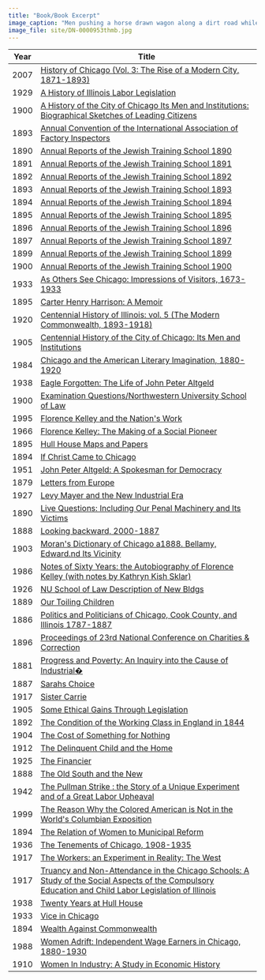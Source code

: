 ```yaml
---
title: "Book/Book Excerpt"
image_caption: "Men pushing a horse drawn wagon along a dirt road while other men watch from the sidewalk."
image_file: site/DN-0000953thmb.jpg
---
```


Year | Title
--- | ---
2007 | [History of Chicago (Vol. 3: The Rise of a Modern City, 1871-1893)](/documents/fk_04755641_03.pdf)
1929 | [A History of Illinois Labor Legislation](/documents/fk_00204497.pdf)
1900 | [A History of the City of Chicago Its Men and Institutions: Biographical Sketches of Leading Citizens](/documents/fk_02023466.pdf)
1893 | [Annual Convention of the International Association of Factory Inspectors](/documents/fk_00465999_07.pdf)
1890 | [Annual Reports of the Jewish Training School 1890](/documents/fk_40381219_1890.pdf)
1891 | [Annual Reports of the Jewish Training School 1891](/documents/fk_40381219_1891.pdf)
1892 | [Annual Reports of the Jewish Training School 1892](/documents/fk_40381219_1892.pdf)
1893 | [Annual Reports of the Jewish Training School 1893](/documents/fk_40381219_1893.pdf)
1894 | [Annual Reports of the Jewish Training School 1894](/documents/fk_40381219_1894.pdf)
1895 | [Annual Reports of the Jewish Training School 1895](/documents/fk_40381219_1895.pdf)
1896 | [Annual Reports of the Jewish Training School 1896](/documents/fk_40381219_1896.pdf)
1897 | [Annual Reports of the Jewish Training School 1897](/documents/fk_40381219_1897.pdf)
1899 | [Annual Reports of the Jewish Training School 1899](/documents/fk_40381219_1899.pdf)
1900 | [Annual Reports of the Jewish Training School 1900](/documents/fk_40381219_1900.pdf)
1933 | [As Others See Chicago: Impressions of Visitors, 1673-1933](/documents/fk_01870344.pdf)
1895 | [Carter Henry Harrison: A Memoir](/documents/fk_01464088.pdf)
1920 | [Centennial History of Illinois: vol. 5 (The Modern Commonwealth, 1893-1918)](/documents/fk_00771461.pdf)
1905 | [Centennial History of the City of Chicago: Its Men and Institutions](/documents/fk_02032274.pdf)
1984 | [Chicago and the American Literary Imagination, 1880-1920](/documents/fk_00908681.pdf)
1938 | [Eagle Forgotten: The Life of John Peter Altgeld](/documents/fk_00796431.pdf)
1900 | [Examination Questions/Northwestern University School of Law](/documents/fk_00255453.pdf)
1995 | [Florence Kelley and the Nation's Work](/documents/fk_04626908.pdf)
1966 | [Florence Kelley: The Making of a Social Pioneer](/documents/fk_04643256.pdf)
1895 | [Hull House Maps and Papers](/documents/fk_01643285.pdf)
1894 | [If Christ Came to Chicago](/documents/fk_02010144.pdf)
1951 | [John Peter Altgeld: A Spokesman for Democracy](/documents/fk_01265753.pdf)
1879 | [Letters from Europe](/documents/fk_01564781.pdf)
1927 | [Levy Mayer and the New Industrial Era](/documents/fk_00223510.pdf)
1890 | [Live Questions: Including Our Penal Machinery and Its Victims](/documents/fk_01529553.pdf)
1888 | [Looking backward, 2000-1887](/documents/fk_00203084.pdf)
1903 | [Moran's Dictionary of Chicago a1888. Bellamy, Edward.nd Its Vicinity](/documents/fk_01884559.pdf)
1986 | [Notes of Sixty Years: the Autobiography of Florence Kelley (with notes by Kathryn Kish Sklar)](/documents/fk_04451105.pdf)
1926 | [NU School of Law Description of New Bldgs](/documents/fk_04774801.pdf)
1889 | [Our Toiling Children](/documents/fk_70090029.pdf)
1886 | [Politics and Politicians of Chicago, Cook County, and Illinois 1787-1887](/documents/fk_02006243.pdf)
1896 | [Proceedings of 23rd National Conference on Charities & Correction](/documents/fk_00242829_23.pdf)
1881 | [Progress and Poverty: An Inquiry into the Cause of Industrial�](/documents/fk_01523986.pdf)
1887 | [Sarahs Choice](/documents/fk_1028529.pdf)
1917 | [Sister Carrie](/documents/fk_00381869.pdf)
1905 | [Some Ethical Gains Through Legislation](/documents/fk_01546261.pdf)
1892 | [The Condition of the Working Class in England in 1844](/documents/fk_1028520.pdf)
1904 | [The Cost of Something for Nothing](/documents/fk_01529885.pdf)
1912 | [The Delinquent Child and the Home](/documents/fk_00286520.pdf)
1925 | [The Financier](/documents/fk_01065412.pdf)
1888 | [The Old South and the New](/documents/fk_33620842.pdf)
1942 | [The Pullman Strike : the Story of a Unique Experiment and of a Great Labor Upheaval](/documents/fk_00232352.pdf)
1999 | [The Reason Why the Colored American is Not in the World's Columbian Exposition](/documents/fk_02973460.pdf)
1894 | [The Relation of Women to Municipal Reform](/documents/fk_01165685.pdf)
1936 | [The Tenements of Chicago, 1908-1935](/documents/fk_03009084.pdf)
1917 | [The Workers: an Experiment in Reality: The West](/documents/fk_00700194.pdf)
1917 | [Truancy and Non-Attendance in the Chicago Schools: A Study of the Social Aspects of the Compulsory Education and Child Labor Legislation of Illinois](/documents/fk_00237739.pdf)
1938 | [Twenty Years at Hull House](/documents/fk_20455554.pdf)
1933 | [Vice in Chicago](/documents/fk_00238294.pdf)
1894 | [Wealth Against Commonwealth](/documents/fk_01577927.pdf)
1988 | [Women Adrift: Independent Wage Earners in Chicago, 1880-1930](/documents/fk_01127294.pdf)
1910 | [Women In Industry: A Study in Economic History](/documents/fk_01463607.pdf)
